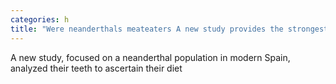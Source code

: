 ```yaml
---
categories: h
title: "Were neanderthals meateaters A new study provides the strongest evidence yet"
---
```

A new study, focused on a neanderthal population in modern Spain, analyzed their teeth to ascertain their diet